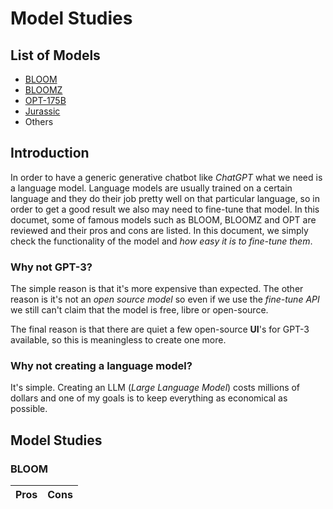 # Model Studies

## List of Models

- [BLOOM](https://huggingface.co/bigscience/bloom)
- [BLOOMZ](https://huggingface.co/bigscience/bloomz)
- [OPT-175B](https://opt.alpa.ai/)
- [Jurassic](https://ai21.com)
- Others

## Introduction

In order to have a generic generative chatbot like _ChatGPT_ what we need is a language model. Language models are usually trained on a certain language and they do their job pretty well on that particular language, so in order to get a good result we also may need to fine-tune that model. In this documet, some of famous models such as BLOOM, BLOOMZ and OPT are reviewed and their pros and cons are listed. In this document, we simply check the functionality of the model and _how easy it is to fine-tune them_. 

### Why not GPT-3?

The simple reason is that it's more expensive than expected. The other reason is it's not an _open source model_ so even if we use the _fine-tune API_ we still can't claim that the model is free, libre or open-source. 

The final reason is that there are quiet a few open-source __UI__'s for GPT-3 available, so this is meaningless to create one more.

### Why not creating a language model?

It's simple. Creating an LLM (_Large Language Model_) costs millions of dollars and one of my goals is to keep everything as economical as possible.

## Model Studies

### BLOOM

| Pros | Cons |
|:----------------:|:----------------:|
